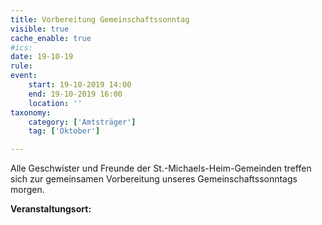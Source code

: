 ```yaml
---
title: Vorbereitung Gemeinschaftssonntag
visible: true
cache_enable: true
#ics: 
date: 19-10-19
rule: 
event:
	start: 19-10-2019 14:00
	end: 19-10-2019 16:00
	location: ''
taxonomy:
	category: ['Amtsträger']
	tag: ['Oktober']

---
```

Alle Geschwister und Freunde der St.-Michaels-Heim-Gemeinden treffen sich zur gemeinsamen Vorbereitung unseres Gemeinschaftssonntags morgen.



**Veranstaltungsort:** 

